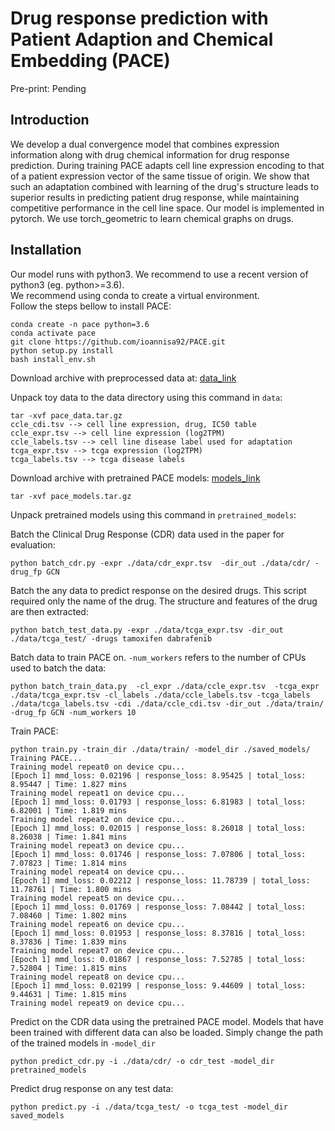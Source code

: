 # Drug response prediction with Patient Adaption and Chemical Embedding (PACE) 
Pre-print: Pending


## Introduction
We develop a dual convergence model that combines expression information along with drug chemical information for drug response prediction. During training PACE adapts cell line expression encoding to that of a patient expression vector of the same tissue of origin. 
We show that such an adaptation combined with learning of the drug's structure leads to superior results in predicting patient drug response, while maintaining competitive performance in the cell line space. Our model is implemented in pytorch. We use torch_geometric to learn chemical graphs on drugs.

## Installation
Our model runs with python3. We recommend to use a recent version of python3 (eg. python>=3.6). \
We recommend using conda to create a virtual environment. \
Follow the steps bellow to install PACE:

```
conda create -n pace python=3.6
conda activate pace
git clone https://github.com/ioannisa92/PACE.git
python setup.py install
bash install_env.sh
```

Download archive with preprocessed data at: [data_link](https://drive.google.com/file/d/1mn3bageqCs-CZrIBbfCKHBWbmb0w2-ui/view?usp=sharing)

Unpack toy data to the data directory using this command in `data`:

```
tar -xvf pace_data.tar.gz
ccle_cdi.tsv --> cell line expression, drug, IC50 table
ccle_expr.tsv --> cell line expression (log2TPM)
ccle_labels.tsv --> cell line disease label used for adaptation
tcga_expr.tsv --> tcga expression (log2TPM)
tcga_labels.tsv --> tcga disease labels
```

Download archive with pretrained PACE models: [models_link](https://drive.google.com/file/d/1baAVfX5DOK3-8F_G2noX2MAPj56jcQrJ/view?usp=sharing)
```
tar -xvf pace_models.tar.gz
```
Unpack pretrained models using this command in `pretrained_models`:


Batch the Clinical Drug Response (CDR) data used in the paper for evaluation:
```
python batch_cdr.py -expr ./data/cdr_expr.tsv  -dir_out ./data/cdr/ -drug_fp GCN
```

Batch the any data to predict response on the desired drugs. This script required only the name of the drug. The structure and features of the drug are then extracted:
```
python batch_test_data.py -expr ./data/tcga_expr.tsv -dir_out ./data/tcga_test/ -drugs tamoxifen dabrafenib
```

Batch data to train PACE on. `-num_workers` refers to the number of CPUs used to batch the data:
```
python batch_train_data.py  -cl_expr ./data/ccle_expr.tsv  -tcga_expr ./data/tcga_expr.tsv -cl_labels ./data/ccle_labels.tsv -tcga_labels ./data/tcga_labels.tsv -cdi ./data/ccle_cdi.tsv -dir_out ./data/train/ -drug_fp GCN -num_workers 10
```

Train PACE:
```
python train.py -train_dir ./data/train/ -model_dir ./saved_models/
Training PACE...
Training model repeat0 on device cpu...
[Epoch 1] mmd_loss: 0.02196 | response_loss: 8.95425 | total_loss: 8.95447 | Time: 1.827 mins
Training model repeat1 on device cpu...
[Epoch 1] mmd_loss: 0.01793 | response_loss: 6.81983 | total_loss: 6.82001 | Time: 1.819 mins
Training model repeat2 on device cpu...
[Epoch 1] mmd_loss: 0.02015 | response_loss: 8.26018 | total_loss: 8.26038 | Time: 1.841 mins
Training model repeat3 on device cpu...
[Epoch 1] mmd_loss: 0.01746 | response_loss: 7.07806 | total_loss: 7.07823 | Time: 1.814 mins
Training model repeat4 on device cpu...
[Epoch 1] mmd_loss: 0.02212 | response_loss: 11.78739 | total_loss: 11.78761 | Time: 1.800 mins
Training model repeat5 on device cpu...
[Epoch 1] mmd_loss: 0.01769 | response_loss: 7.08442 | total_loss: 7.08460 | Time: 1.802 mins
Training model repeat6 on device cpu...
[Epoch 1] mmd_loss: 0.01953 | response_loss: 8.37816 | total_loss: 8.37836 | Time: 1.839 mins
Training model repeat7 on device cpu...
[Epoch 1] mmd_loss: 0.01867 | response_loss: 7.52785 | total_loss: 7.52804 | Time: 1.815 mins
Training model repeat8 on device cpu...
[Epoch 1] mmd_loss: 0.02199 | response_loss: 9.44609 | total_loss: 9.44631 | Time: 1.815 mins
Training model repeat9 on device cpu...
```

Predict on the CDR data using the pretrained PACE model. Models that have been trained with different data can also be loaded. Simply change the path of the trained models in `-model_dir`
```
python predict_cdr.py -i ./data/cdr/ -o cdr_test -model_dir pretrained_models
```

Predict drug response on any test data:
```
python predict.py -i ./data/tcga_test/ -o tcga_test -model_dir saved_models
```

